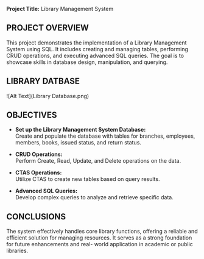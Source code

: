 **Project Title:** Library Management System

##  PROJECT OVERVIEW 

This project demonstrates the implementation of a Library Management System using SQL. It includes creating and managing tables, performing CRUD operations, and executing advanced SQL queries. The goal is to showcase skills in database design, manipulation, and querying.
##  LIBRARY DATBASE
![Alt Text](Library Database.png)


##  OBJECTIVES 

- **Set up the Library Management System Database:**  
  Create and populate the database with tables for branches, employees, members, books, issued status, and return status.

- **CRUD Operations:**  
  Perform Create, Read, Update, and Delete operations on the data.

- **CTAS Operations:**  
  Utilize CTAS to create new tables based on query results.

- **Advanced SQL Queries:**  
  Develop complex queries to analyze and retrieve specific data.

  
##  CONCLUSIONS 
The system effectively handles core library functions, offering a reliable and efficient solution for managing resources. It serves as a strong foundation for future enhancements and real-    world application in academic or public libraries. 
